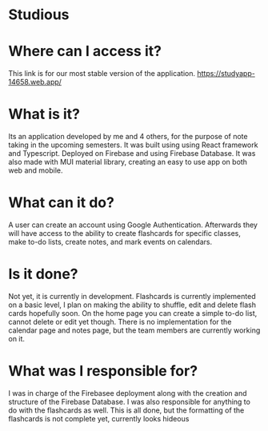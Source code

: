 # Studious 

# Where can I access it?
This link is for our most stable version of the application.
https://studyapp-14658.web.app/

# What is it?
Its an application developed by me and 4 others, for the purpose of note taking in the upcoming semesters.
It was built using using React framework and Typescript. Deployed on Firebase and using Firebase Database. 
It was also made with MUI material library, creating an easy to use app on both web and mobile. 

# What can it do?
A user can create an account using Google Authentication. Afterwards they will have access to the ability to 
create flashcards for specific classes, make to-do lists, create notes, and mark events on calendars. 

# Is it done?
Not yet, it is currently in development. Flashcards is currently implemented on a basic level, I plan on making the ability to shuffle, 
edit and delete flash cards hopefully soon. On the home page you can create a simple to-do list, cannot delete or edit yet though. There is no 
implementation for the calendar page and notes page, but the team members are currently working on it. 

# What was I responsible for?
I was in charge of the Firebasee deployment along with the creation and structure of the Firebase Database. I was also
responsible for anything to do with the flashcards as well. This is all done, but the formatting of the flashcards is not 
complete yet, currently looks hideous
